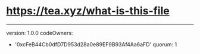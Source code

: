 # https://tea.xyz/what-is-this-file
---
version: 1.0.0
codeOwners:
  - '0xcFeB44Cb0dfD7D953d28a0e89EF9B93Af4Aa6aFD'
quorum: 1
